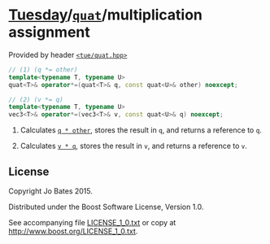 [Tuesday](../../../README.md)/[`quat`](../../headers/quat.md)/multiplication assignment
=======================================================================================
Provided by header [`<tue/quat.hpp>`](../../headers/quat.md)

```c++
// (1) (q *= other)
template<typename T, typename U>
quat<T>& operator*=(quat<T>& q, const quat<U>& other) noexcept;

// (2) (v *= q)
template<typename T, typename U>
vec3<T>& operator*=(vec3<T>& v, const quat<U>& q) noexcept;
```

1. Calculates [`q * other`](multiplication.md), stores the result in `q`, and
   returns a reference to `q`.

2. Calculates [`v * q`](multiplication.md), stores the result in `v`, and
   returns a reference to `v`.

License
-------
Copyright Jo Bates 2015.

Distributed under the Boost Software License, Version 1.0.

See accompanying file [LICENSE_1_0.txt](../../../LICENSE_1_0.txt) or copy at
http://www.boost.org/LICENSE_1_0.txt.
